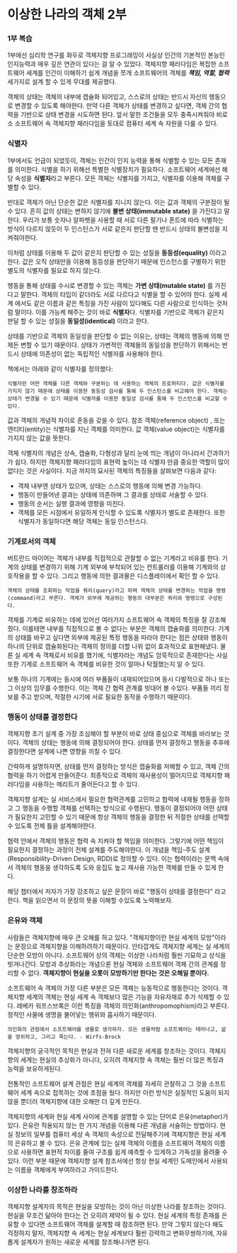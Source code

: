 # 이상한 나라의 객체 2부

### 1부 복습

1부에선 심리학 연구를 화두로 객체지향 프로그래밍이 사실상 인간의 기본적인 본능인 인지능력과 매우 깊은 연관이 있다는 걸 알 수 있었다. 객체지향 패러다임은 복잡한 소프트웨어 세계를 인간이 이해하기 쉽게 개념을 쪼개 소프트웨어의 객체를 **_책임, 역할, 협력_** 세가지로 설계 할 수 있게 무대를 제공했다.

객체의 상태는 객체의 내부에 캡슐화 되어있고, 스스로의 상태는 반드시 자신의 행동으로 변경할 수 있도록 해야한다. 만약 다른 객체가 상태를 변경하고 싶다면, 객체 간의 협력을 기반으로 상태 변경을 시도하면 된다. 앞서 말한 조건들을 모두 충족시켜줘야 비로소 소프트웨어 속 객체지향 패러다임을 토대로 컴퓨터 세계 속 자원을 다룰 수 있다.

### 식별자

1부에서도 언급이 되었듯이, 객체는 인간이 인지 능력을 통해 식별할 수 있는 모든 존재를 의미한다. 식별을 하기 위해선 특별한 식별장치가 필요하다. 소프트웨어 세계에선 해당 속성을 **식별자**라고 부른다. 모든 객체는 식별자를 가지고, 식별자를 이용해 객체를 구별할 수 있다.

반대로 객체가 아닌 단순한 값은 식별자를 지니지 않는다. 이는 값과 객체의 구분점이 될 수 있다. 흔히 값의 상태는 변하지 않기에 **불변 상태(immutable state)** 을 가진다고 말한다. 우리가 보통 숫자나 알파벳을 사용할 때 서로 다른 필기나 폰트에 따라 식별하는 방식이 다르지 않듯이 두 인스턴스가 서로 같은지 판단할 땐 반드시 상태의 불변성을 지켜줘야한다.

이처럼 상태를 이용해 두 값이 같은지 판단할 수 있는 성질을 **동등성(equality)** 이라고 한다. 값은 오직 상태만을 이용해 동등성을 판단하기 때문에 인스턴스를 구별하기 위한 별도의 식별자를 필요로 하지 않는다.

행동을 통해 상태를 수시로 변경할 수 있는 객체는 **가변 상태(mutable state)** 를 가진다고 말한다. 객체의 타입이 같더라도 서로 다르다고 식별을 할 수 있어야 한다. 실제 세계 에서도 같은 이름과 같은 특징을 가진 사람이 있다해도 다른 사람으로 인식하는 것처럼 말이다. 이를 가능케 해주는 것이 바로 **식별자**다. 식별자를 기반으로 객체가 같은지 판달 할 수 있는 성질을 **동일성(identical)** 이라고 한다.

상태를 기반으로 객체의 동일성을 판단할 수 없는 이유는, 상태는 객체의 행동에 의해 언제든 변할 수 있기 때문이다. 상태가 가변적인 객체들의 동일성을 판단하기 위해서는 반드시 상태에 의존성이 없는 독립적인 식별자를 사용해야 한다.

책에서는 아래와 같이 식별자를 정의했다:

```
식별자란 어떤 객체를 다른 객체와 구분하는 데 사용하는 객체의 프로퍼티다. 값은 식별자를 가지지 않기 때문에 상태를 이용한 동등성 검사를 통해 두 인스턴스를 비교해야 한다. 객체는 상태가 변경될 수 있기 때문에 식별자를 이용한 동일성 검사를 통해 두 인스턴스를 비교할 수 있다.
```

값과 객체의 개념적 차이로 혼동을 갖을 수 있다. 참조 객체(reference object) , 또는 엔티티(entity)는 식별자를 지닌 객체를 의미한다. 값 객체(value object)는 식별자를 가지지 않는 값을 뜻한다.

객체 식별자의 개념은 상속, 캡슐화, 다형성과 달리 눈에 띄는 개념이 아니라서 간과하기가 쉽다. 하지만 객체지향 패러다임의 표현력 높이는 데 식별자 만큼 중요한 역할이 많이 없다는 것은 사실이다. 지금 까지의 묘사된 객체의 특징들을 살펴보면 다음과 같다:

- 객체 내부엔 상태가 있으며, 상태는 스스로의 행동에 의해 변경 가능하다.
- 행동이 만들어낸 결과는 상태에 의존하며 그 결과를 상태로 서술할 수 있다.
- 행동의 순서는 실행 결과에 영향을 미친다.
- 객체를 모든 시점에서 유일하게 인식할 수 있도록 식별자가 별도로 존재한다.
  또한 식별자가 동일하다면 해당 객체는 동일 인스턴스다.

### 기계로서의 객체

버트란드 마이어는 객체가 내부를 직접적으로 관찰할 수 없는 기계라고 비유를 한다. 기계의 상태를 변경하기 위해 기계 외부에 부착되어 있는 컨트롤러를 이용해 기계와의 상호작용을 할 수 있다. 그리고 행동에 의한 결과물은 디스플레이에서 확인 할 수 있다.

```
객체의 상태를 조회하는 작업을 쿼리(query)라고 하며 객체의 상태를 변경하는 작업을 명령(command)라고 부른다. 객체가 외부에 제공하는 행동의 대부분은 쿼리와 명령으로 구성된다.
```

객체를 기계로 비유하는 데에 있어선 여러가지 소프트웨어 속 객체의 특징을 잘 강조해줬다. 이를테면 내부를 직접적으로 볼 수 없다는 부분은 객체의 캡슐화를 의미한다. 기계의 상태를 바꾸고 싶다면 외부에 제공된 특정 행동을 따라야 한다는 점은 상태와 행동이 하나의 단위로 캡슐화된다는 객체의 정의를 더할 나위 없이 효과적으로 표현해냈다. 물론 실 세계 속 객체로서 비유를 했기에, 식별자라는 개념도 암묵적으로 존재한다는 사실 또한 기계로 소프트웨어 속 객체를 비유한 것이 얼마나 탁월했는지 알 수 있다.

보통 하나의 기계에는 동시에 여러 부품들이 내재되어있으며 동시 다발적으로 하나 또는 그 이상의 임무를 수행한다. 이는 객체 간 협력 관계를 빗대어 볼 수있다. 부품들 끼리 정보를 주고 받으며, 적절한 시기에 서로 필요한 동작을 수행하기 때문이다.

### 행동이 상태를 결정한다

객체지향 초기 설계 중 가장 조심해야 할 부분이 바로 상태 중심으로 객체를 바라보는 것이다. 객체의 상태는 행동에 의해 결정되어야 한다. 상태를 먼저 결정하고 행동을 추후에 결정한다면 설계에 나쁜 영향을 끼칠 수 있다.

간략하게 설명하자면, 상태를 먼저 결정하는 방식은 캡슐화를 저해할 수 있고, 객체 간의 협력을 하기 어렵게 만들어준다. 최종적으로 객체의 재사용성이 떨어지므로 객체지향 패러다임을 사용하는 메리트가 줄어든다고 할 수 있다.

객체지향 설계는 실 서비스에서 필요한 협력관계를 고민하고 협력에 내재될 행동을 정하고 그 행동을 수행할 객체를 선택하는 방식으로 수행된다. 행동이 결정되어야 어떤 상태가 필요한지 고민할 수 있기 때문에 항상 객체의 행동을 결정한 뒤 적절한 상태를 선택할 수 있도록 전체 틀을 설계해야한다.

협력 안에서 객체의 행동은 협력 속 지켜야 할 책임을 의미한다. 그렇기에 어떤 책임이 필요한지 결정하는 과정이 전체 설계를 주도해야한다. 이 개념을 책임-주도 설계(Responsibility-Driven Design, RDD)로 정의할 수 있다. 이는 협력이라는 문맥 속에서 객체의 행동을 생각하도록 도와 응집도 높고 재사용 가능한 객체를 만들 수 있게 한다.

해당 챕터에서 저자가 가장 강조하고 싶은 문장이 바로 "행동이 상태를 결정한다" 라고 한다. 책을 읽으면서 이 문장의 뜻을 이해할 수있도록 노력해보자.

### 은유와 객체

사람들은 객체지향에 매우 큰 오해를 하고 있다. "객체지향이란 현실 세계의 모방"이라는 문장으로 객체지향을 이해하려하기 때문이다. 안타깝게도 객체지향 세계는 실 세계의 단순한 모방이 아니다. 소프트웨어 상의 객체는 이상한 나라처럼 훨씬 기묘하고 상식을 빗겨나간다. 모방과 추상화라는 개념으론 현실 객체와 소프트웨어 객체 간의 관계를 정리할 수 없다. **객체지향이 현실을 오롯이 모방하기만 한다는 것은 오해일 뿐이다.**

소프트웨어 속 객체의 가장 다른 부분은 모든 객체는 능동적으로 행동한다는 것이다. 객체지향 세계의 객체는 현실 세계 속 객체보다 많은 기능을 자유자재로 추가 삭제할 수 있다. 레베카 워프스브록은 이런 특징을 객체의 의인화(anthropomophism)라고 부른다. 정적인 사물에 생명을 불어넣는 행위와 흡사하기 때문이다.

```
의인화의 관점에서 소프트웨어를 생물로 생각하자. 모든 생물처럼 소프트웨어는 태어나고, 삶을 영위하고, 그리고 죽는다. - Wirfs-Brock
```

객체지향의 궁극적인 목적은 현실과 전혀 다른 새로운 세계를 창조하는 것이다. 객체지향의 세계는 현실의 추상화가 아니다, 오히려 객체지향 속 객체는 훨씬 더 많은 특징과 능력을 보유하게된다.

전통적인 소프트웨어 설계 관점은 현실 세계의 객체를 자세히 관찰하고 그 것을 소프트웨어 세계 속으로 접목하는 것에 초점을 뒀다. 하지만 이런 방식은 실질적인 도움이 되지 않을 뿐더러 객체지향에 대한 오해만 더 깊게 만든다.

객체지향의 세계와 현실 세계 사이에 관계를 설명할 수 있는 단어로 은유(metaphor)가 있다. 은유란 적용되지 않는 한 가지 개념을 이용해 다른 개념을 서술하는 방법이다. 현실 정보의 일부를 컴퓨터 세상 속 객체의 속성으로 전달해주기에 객체지향은 현실 세계의 은유하고 볼 수 있다. 은유 관계에 있는 실제 객체의 이름을 소프트웨어 객체의 이름으로 사용하면 표현적 차이를 줄여 구조를 쉽게 예측할 수 있게하고 가독성을 올려줄 수 있다. 이런 부분 때문에 객체지향 설계 참조서에선 항상 현실 세계인 도메인에서 사용되는 이름을 객체에게 부여하라고 가이드한다.

### 이상한 나라를 창조하라

객체지향 설계자의 목적은 현실을 모방하는 것이 아닌 이상한 나라를 창조하는 것이다. 현실을 무조건 닮아야 한다는 건 오히려 제약이 될 수 있다. 현실 세계의 특정 존재를 은유할 수 있다면 소프트웨어 객체를 설계할 때 참조하면 된다. 만약 그렇지 않는다 해도 걱정하지 말자, 객체지향 속 세계는 현실 세계보다 훨씬 강력하고 변화무쌍하기에, 자유롭게 설계자가 원하는 새로운 세계를 창조해나가면 된다.
